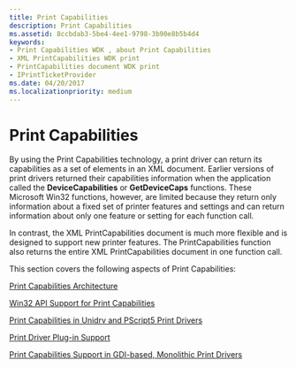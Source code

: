 ```yaml
---
title: Print Capabilities
description: Print Capabilities
ms.assetid: 8ccbdab3-5be4-4ee1-9798-3b90e8b5b4d4
keywords:
- Print Capabilities WDK , about Print Capabilities
- XML PrintCapabilities WDK print
- PrintCapabilities document WDK print
- IPrintTicketProvider
ms.date: 04/20/2017
ms.localizationpriority: medium
---
```


# Print Capabilities


By using the Print Capabilities technology, a print driver can return its capabilities as a set of elements in an XML document. Earlier versions of print drivers returned their capabilities information when the application called the **DeviceCapabilities** or **GetDeviceCaps** functions. These Microsoft Win32 functions, however, are limited because they return only information about a fixed set of printer features and settings and can return information about only one feature or setting for each function call.

In contrast, the XML PrintCapabilities document is much more flexible and is designed to support new printer features. The PrintCapabilities function also returns the entire XML PrintCapabilities document in one function call.

This section covers the following aspects of Print Capabilities:

[Print Capabilities Architecture](print-capabilities-architecture.md)

[Win32 API Support for Print Capabilities](win32-api-support-for-print-capabilities.md)

[Print Capabilities in Unidrv and PScript5 Print Drivers](print-capabilities-in-unidrv-and-pscript5-print-drivers.md)

[Print Driver Plug-in Support](print-driver-plug-in-support.md)

[Print Capabilities Support in GDI-based, Monolithic Print Drivers](print-capabilities-support-in-gdi-based--monolithic-print-drivers.md)

 

 




